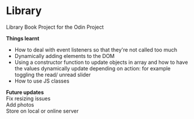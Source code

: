 # Library
Library Book Project for the Odin Project

<b>Things learnt</b> <br>
- How to deal with event listeners so that they're not called too much<br>
- Dynamically adding elements to the DOM<br>
- Using a constructor function to update objects in array and how to have the values dynamically update depending on action: for example toggling the read/ unread slider
- How to use JS classes

<b>Future updates</b> <br>
Fix resizing issues<br>
Add photos<br>
Store on local or online server<br>
